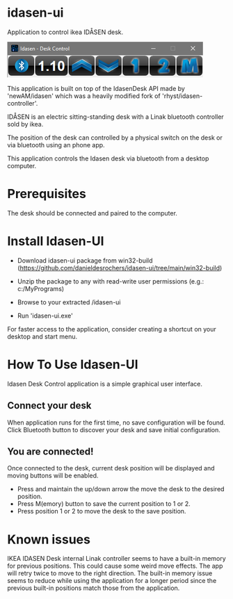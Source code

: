 # idasen-ui
Application to control ikea IDÅSEN desk.

![app screenshot](./idasen-ui.png)

This application is built on top of the IdasenDesk API made by 'newAM/idasen' which was a heavily modified fork of 'rhyst/idasen-controller'.

IDÅSEN is an electric sitting-standing desk with a Linak bluetooth controller sold by ikea.

The position of the desk can controlled by a physical switch on the desk or via bluetooth using an phone app.

This application controls the Idasen desk via bluetooth from a desktop computer.

Prerequisites
=============
The desk should be connected and paired to the computer.

Install Idasen-UI
=================
- Download idasen-ui package from win32-build (https://github.com/danieldesrochers/idasen-ui/tree/main/win32-build)

- Unzip the package to any <folder> with read-write user permissions (e.g.: c:/MyPrograms)

- Browse to your extracted <folder>/idasen-ui 

- Run 'idasen-ui.exe'

For faster access to the application, consider creating a shortcut on your desktop and start menu.

How To Use Idasen-UI
====================
Idasen Desk Control application is a simple graphical user interface.

Connect your desk
------------------
When application runs for the first time, no save configuration will be found.
Click Bluetooth button to discover your desk and save initial configuration.

You are connected!
------------------
Once connected to the desk, current desk position will be displayed and moving buttons will be enabled. 
- Press and maintain the up/down arrow the move the desk to the desired position.
- Press M(emory) button to save the current position to 1 or 2.
- Press position 1 or 2 to move the desk to the save position.

Known issues
============
IKEA IDASEN Desk internal Linak controller seems to have a built-in memory for previous positions. This could cause some weird move effects. The app will retry twice to move to the right direction. The built-in memory issue seems to reduce while using the application for a longer period since the previous built-in positions match those from the application.
